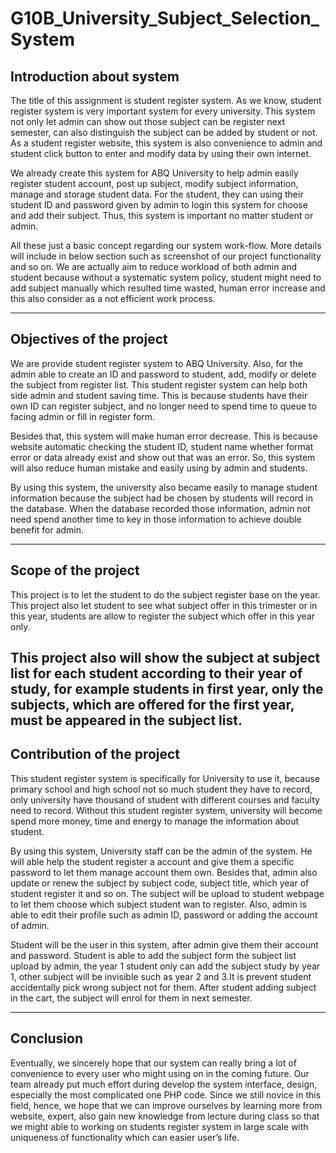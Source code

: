 # G10B_University_Subject_Selection_System

**Introduction about system**
-------------

The title of this assignment is student register system. As we know, student register system is very important system for every university. This system not only let admin can show out those subject can be register next semester, can also distinguish the subject can be added by student or not. As a student register website, this system is also convenience to admin and student click button to enter and modify data by using their own internet.

 We already create this system for ABQ University to help admin easily register student account, post up subject, modify subject information, manage and storage student data. For the student, they can using their student ID and password given by admin to login this system for choose and add their subject. Thus, this system is important no matter student or admin.

All these just a basic concept regarding our system work-flow. More details will include in below section such as screenshot of our project functionality and so on. We are actually aim to reduce workload of both admin and student because without a systematic system policy, student might need to add subject manually which resulted time wasted, human error increase and this also consider as a not efficient work process.


----------


**Objectives of the project**
-------------------

We are provide student register system to ABQ University. Also, for the admin able to create an ID and password to student, add, modify or delete the subject from register list. This student register system can help both side admin and student saving time. This is because students have their own ID can register subject, and no longer need to spend time to queue to facing admin or fill in register form.

Besides that, this system will make human error decrease. This is because website automatic checking the student ID, student name whether format error or data already exist and show out that was an error. So, this system will also reduce human mistake and easily using by admin and students.

By using this system, the university also became easily to manage student information because the subject had be chosen by students will record in the database. When the database recorded those information, admin not need spend another time to key in those information to achieve double benefit for admin.


----------

**Scope of the project**
-------------

This project is to let the student to do the subject register base on the year. This project also let student to see what subject offer in this trimester or in this year, students are allow to register the subject which offer in this year only. 

This project also will show the subject at subject list for each student according to their year of study, for example students in first year, only the subjects, which are offered for the first year, must be appeared in the subject list.
----------

**Contribution of the project**
-------------

This student register system is specifically for University to use it, because primary school and high school not so much student they have to record, only university have thousand of student with different courses and faculty need to record. Without this student register system, university will become spend more money, time and energy to manage the information about student.

By using this system, University staff can be the admin of the system. He will able help the  student register a account and give them a specific password to let them manage account them own. Besides that, admin also update or renew the subject by subject code, subject title, which year of student register it and so on. The subject will be upload to student webpage to let them choose which subject student wan to register. Also, admin is able to edit their profile such as admin ID, password or adding the account of admin.

Student will be the user in this system, after admin give them their account and password. Student is able to add the subject form the subject list upload by admin, the year 1 student only can add the subject study by year 1, other subject will be invisible such as year 2 and 3.It is prevent student accidentally pick wrong subject not for them. After student adding subject in the cart, the subject will enrol for them in next semester.


----------


**Conclusion**
--------------------

Eventually, we sincerely hope that our system can really bring a lot of convenience to every user who might using on in the coming future. Our team already put much effort during develop the system interface, design, especially the most complicated one PHP code. Since we still novice in this field, hence, we hope that we can improve ourselves by learning more from website, expert, also gain new knowledge from lecture during class so that we might able to working on students register system in large scale with uniqueness of functionality which can easier user’s life.

